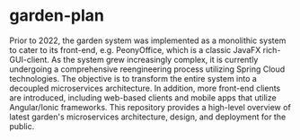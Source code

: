 # garden-plan

Prior to 2022, the garden system was implemented as a monolithic system to cater to its front-end, e.g. PeonyOffice, which is a classic JavaFX rich-GUI-client. As the system grew increasingly complex, it is currently undergoing a comprehensive reengineering process utilizing Spring Cloud technologies. The objective is to transform the entire system into a decoupled microservices architecture. In addition, more front-end clients are introduced, including web-based clients and mobile apps that utilize Angular/Ionic frameworks. This repository provides a high-level overview of latest garden's microservices architecture, design, and deployment for the public.
